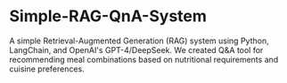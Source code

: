 # Simple-RAG-QnA-System
A simple Retrieval-Augmented Generation (RAG) system using Python, LangChain, and OpenAI's GPT-4/DeepSeek. We created Q&amp;A tool for recommending meal combinations based on nutritional requirements and cuisine preferences.
